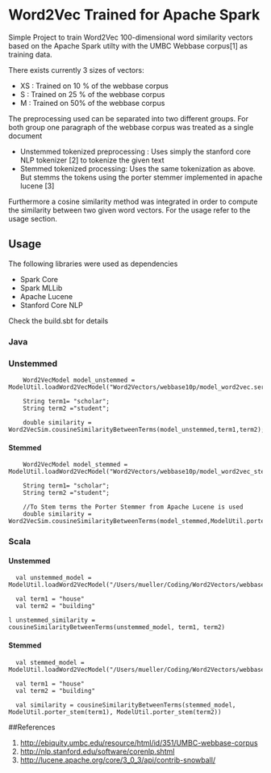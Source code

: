 # Word2Vec Trained for Apache Spark
Simple Project to train Word2Vec 100-dimensional word similarity vectors based on the Apache Spark utilty with the UMBC Webbase corpus[1] as training data.

There exists currently 3 sizes of vectors:

- XS : Trained on 10 % of the webbase corpus
- S : Trained on 25 % of the webbase corpus
- M : Trained on 50% of the webbase corpus

The preprocessing used can be separated into two different groups. For both group one paragraph of the webbase corpus was treated as a single document
- Unstemmed tokenized preprocessing : Uses simply the stanford core NLP tokenizer [2] to tokenize the given text
- Stemmed tokenized processing: Uses the same tokenization as above. But stemms the tokens using the porter stemmer implemented in apache lucene [3]

Furthermore a cosine similarity method was integrated in order to compute the similarity between two given word vectors. For the usage refer to the usage section.

## Usage
The following libraries were used as dependencies
- Spark Core
- Spark MLLib
- Apache Lucene
- Stanford Core NLP

Check the build.sbt for details
### Java

### Unstemmed
````
    Word2VecModel model_unstemmed = ModelUtil.loadWord2VecModel("Word2Vectors/webbase10p/model_word2vec.ser");

    String term1= "scholar";
    String term2 ="student";
 
    double similarity = Word2VecSim.cousineSimilarityBetweenTerms(model_unstemmed,term1,term2);
````

#### Stemmed
````
    Word2VecModel model_stemmed = ModelUtil.loadWord2VecModel("Word2Vectors/webbase10p/model_word2vec_stemmed.ser");
    
    String term1= "scholar";
    String term2 ="student";
 
    //To Stem terms the Porter Stemmer from Apache Lucene is used
    double similarity = Word2VecSim.cousineSimilarityBetweenTerms(model_stemmed,ModelUtil.porter_stem(term1),ModelUtil.porter_stem(term2));
````
### Scala 

#### Unstemmed
````
  val unstemmed_model = ModelUtil.loadWord2VecModel("/Users/mueller/Coding/Word2Vectors/webbase10p/model_word2vec_stemmed.ser");

  val term1 = "house"
  val term2 = "building"

l unstemmed_similarity = cousineSimilarityBetweenTerms(unstemmed_model, term1, term2)
````

#### Stemmed
````
  val stemmed_model = ModelUtil.loadWord2VecModel("/Users/mueller/Coding/Word2Vectors/webbase10p/model_word2vec_stemmed.ser");
  
  val term1 = "house"
  val term2 = "building"

  val similarity = cousineSimilarityBetweenTerms(stemmed_model, ModelUtil.porter_stem(term1), ModelUtil.porter_stem(term2))

````

##References

1.  http://ebiquity.umbc.edu/resource/html/id/351/UMBC-webbase-corpus
2.  http://nlp.stanford.edu/software/corenlp.shtml
3.  http://lucene.apache.org/core/3_0_3/api/contrib-snowball/
